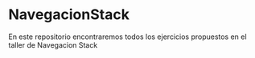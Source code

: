 # NavegacionStack
En este repositorio encontraremos todos los ejercicios propuestos en el taller de Navegacion Stack
